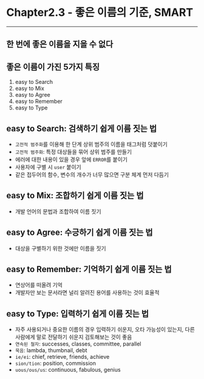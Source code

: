 # Chapter2.3 - 좋은 이름의 기준, SMART
---

## 한 번에 좋은 이름을 지을 수 없다

## 좋은 이름이 가진 5가지 특징
1. easy to Search
2. easy to Mix
3. easy to Agree
4. easy to Remember
5. easy to Type

## easy to Search: 검색하기 쉽게 이름 짓는 법
- `고전적 범주화`를 이용해 한 단계 상위 범주의 이름을 태그처럼 덧붙이기
- `고전적 범주화`: 특정 대상들을 묶어 상위 범주를 만들기
- 에러에 대한 내용이 있을 경우 앞에 `ERROR`를 붙이기
- 사용자에 구별 시 `user` 붙이기
- 같은 접두어의 함수, 변수의 개수가 너무 많으면 구분 체계 먼저 다듬기

## easy to Mix: 조합하기 쉽게 이름 짓는 법
- 개발 언어의 문법과 조합하여 이름 짓기

## easy to Agree: 수긍하기 쉽게 이름 짓는 법
- 대상을 구별하기 위한 것에만 이름을 짓기

## easy to Remember: 기억하기 쉽게 이름 짓는 법
- 연상어를 떠올려 기억
- 개발자만 보는 문서라면 널리 알려진 용어를 사용하는 것이 효율적

## easy to Type: 입력하기 쉽게 이름 짓는 법
- 자주 사용되거나 중요한 이름의 경우 입력하기 쉬운지, 오타 가능성이 있는지, 다른 사람에게 말로 전달하기 쉬운지 검토해보는 것이 좋음
- `연속된 철자`: successes, classes, committee, parallel
- `묵음`: lambda, thumbnail, debt
- `ie/ei`: chief, retrieve, friends, achieve
- `sion/tion`: position, commission
- `uous/ous/us`: continuous, fabulous, genius